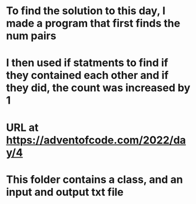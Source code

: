 # To find the solution to this day, I made a program that first finds the num pairs
# I then used if statments to find if they contained each other and if they did, the count was increased by 1
# URL at https://adventofcode.com/2022/day/4
# This folder contains a class, and an input and output txt file

